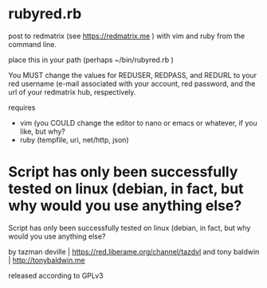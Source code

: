 # rubyred.rb

post to redmatrix (see https://redmatrix.me ) with vim and ruby from the command line.

place this in your path (perhaps ~/bin/rubyred.rb )

You MUST change the values for REDUSER, REDPASS, and REDURL
to your red username (e-mail associated with your account,
red password, and the url of your redmatrix hub, respectively.

requires
* vim (you COULD change the editor to nano or emacs or whatever, if you like, but why?
* ruby (tempfile, uri, net/http, json)

Script has only been successfully tested on linux (debian, in fact,
but why would you use anything else?
=======

Script has only been successfully tested on linux (debian, in fact,
but why would you use anything else?

by tazman deville | https://red.liberame.org/channel/tazdvl
and tony baldwin | http://tonybaldwin.me

released according to GPLv3
